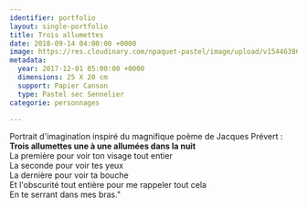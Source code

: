 ```yaml
---
identifier: portfolio
layout: single-portfolio
title: Trois allumettes
date: 2018-09-14 04:00:00 +0000
image: https://res.cloudinary.com/npaquet-pastel/image/upload/v1544638664/DSC07116-2.jpg
metadata:
  year: 2017-12-01 05:00:00 +0000
  dimensions: 25 X 20 cm
  support: Papier Canson
  type: Pastel sec Sennelier
categorie: personnages

---
```

Portrait d'imagination inspiré du magnifique poème de Jacques Prévert :   
**Trois allumettes une à une allumées dans la nuit**  
La première pour voir ton visage tout entier  
La seconde pour voir tes yeux  
La dernière pour voir ta bouche  
Et l'obscurité tout entière pour me rappeler tout cela  
En te serrant dans mes bras."